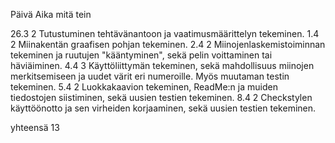 Päivä	Aika	mitä tein

26.3	2	Tutustuminen tehtävänantoon ja vaatimusmäärittelyn tekeminen.
1.4	2	Miinakentän graafisen pohjan tekeminen.
2.4	2	Miinojenlaskemistoiminnan tekeminen ja ruutujen "kääntyminen", sekä pelin voittaminen tai häviäiminen.
4.4	3	Käyttöliittymän tekeminen, sekä mahdollisuus miinojen merkitsemiseen ja uudet värit eri numeroille. Myös muutaman testin tekeminen.
5.4	2	Luokkakaavion tekeminen, ReadMe:n ja muiden tiedostojen siistiminen, sekä uusien testien tekeminen.
8.4	2	Checkstylen käyttöönotto ja sen virheiden korjaaminen, sekä uusien testien tekeminen.

yhteensä 13
